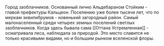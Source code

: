 Город заоблачников. Основанный лично Альдебараном Стойким - главой префектуры Кальцеон. Поселению уже более тысячи лет, что по меркам эквилибрумов - новенький загородный район. Самый малонаселенный среди четырех земных поселений светлых заоблачников. Когда здесь бывала сама [[Оттана Устремленная]] - осматривала леса, наблюдала за природой. Это место славится не только красивыми видами, но и большим рынком вселенской флоры. 